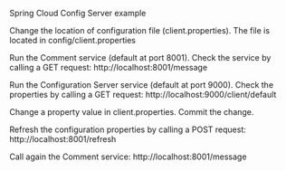 Spring Cloud Config Server example

Change the location of configuration file (client.properties). The file is located in config/client.properties

Run the Comment service (default at port 8001).
Check the service by calling a GET request: http://localhost:8001/message

Run the Configuration Server service (default at port 9000).
Check the properties by calling a GET request: http://localhost:9000/client/default

Change a property value in client.properties. Commit the change.

Refresh the configuration properties by calling a POST request: http://localhost:8001/refresh

Call again the Comment service: http://localhost:8001/message
